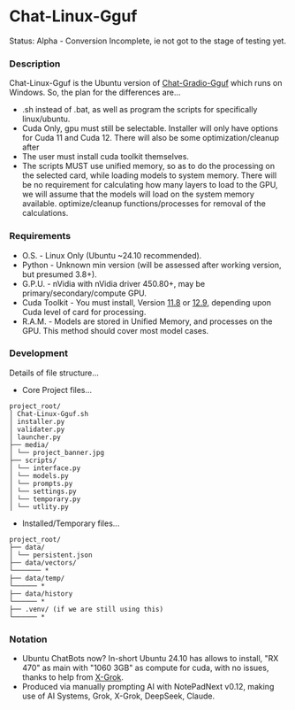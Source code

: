 # Chat-Linux-Gguf
Status: Alpha - Conversion Incomplete, ie not got to the stage of testing yet.

### Description
Chat-Linux-Gguf is the Ubuntu version of [Chat-Gradio-Gguf](https://github.com/wiseman-timelord/Chat-Gradio-Gguf) which runs on Windows. So, the plan for the differences are...
- .sh instead of .bat, as well as program the scripts for specifically linux/ubuntu.
- Cuda Only, gpu must still be selectable. Installer will only have options for Cuda 11 and Cuda 12. There will also be some optimization/cleanup after
- The user must install cuda toolkit themselves.
- The scripts MUST use unified memory, so as to do the processing on the selected card, while loading models to system memory. There will be no requirement for calculating how many layers to load to the GPU, we will assume that the models will load on the system memory available. optimize/cleanup functions/processes for removal of the calculations.

### Requirements
- O.S. - Linux Only (Ubuntu ~24.10 recommended).
- Python - Unknown min version (will be assessed after working version, but presumed 3.8+).
- G.P.U. - nVidia with nVidia driver 450.80+, may be primary/secondary/compute GPU. 
- Cuda Toolkit - You must install, Version [11.8](https://developer.nvidia.com/cuda-11-8-0-download-archive) or [12.9](https://developer.nvidia.com/cuda-12-9-0-download-archive), depending upon Cuda level of card for processing.
- R.A.M. - Models are stored in Unified Memory, and processes on the GPU. This method should cover most model cases.



### Development
Details of file structure...
- Core Project files...
```
project_root/
│ Chat-Linux-Gguf.sh
│ installer.py
│ validater.py
│ launcher.py
├── media/
│ └── project_banner.jpg
├── scripts/
│ └── interface.py
│ └── models.py
│ └── prompts.py
│ └── settings.py
│ └── temporary.py
│ └── utlity.py
```
- Installed/Temporary files...
```
project_root/
├── data/
│ └── persistent.json
├── data/vectors/
└─────── *
├── data/temp/
└────── *
├── data/history
└────── *
├── .venv/ (if we are still using this)
└────── *
```

### Notation
- Ubuntu ChatBots now? In-short Ubuntu 24.10 has allows to install, "RX 470" as main with "1060 3GB" as compute for cuda, with no issues, thanks to help from [X-Grok](www.x.com).
- Produced via manually prompting AI with NotePadNext v0.12, making use of AI Systems, Grok, X-Grok, DeepSeek, Claude.
